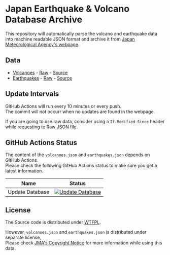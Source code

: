 # Japan Earthquake & Volcano Database Archive
This repository will automatically parse the volcano and earthquake data into machine readable JSON format and archive it from [Japan Meteorological Agency's webpage](https://www.jma.go.jp/jma/indexe.html).  

## Data
* [Volcanoes](volcanoes.json) - [Raw](https://raw.githubusercontent.com/Alex4386/jp-earthquake-volcano-archive/main/volcanoes.json) - [Source](https://www.jma.go.jp/en/volcano/)
* [Earthquakes](earthquakes.json) - [Raw](https://raw.githubusercontent.com/Alex4386/jp-earthquake-volcano-archive/main/earthquakes.json) - [Source](https://www.jma.go.jp/en/quake/quake_singendo_index.html) 

## Update Intervals
GitHub Actions will run every 10 minutes or every push.  
The commit will not occurr when no updates are found in the webpage.  
  
If you are going to use raw data, consider using a `If-Modified-Since` header while requesting to Raw JSON file.  

## GitHub Actions Status
The content of the `volcanoes.json` and `earthquakes.json` depends on GitHub Actions.  
Please check the following GitHub Actions status to make sure you get a latest information.  

| Name                      | Status                                                                                                         |
|---------------------------|----------------------------------------------------------------------------------------------------------------|
| Update Database           | [![Update Database](https://github.com/Alex4386/japan-eqvol-parser/workflows/Update%20Database/badge.svg)](https://github.com/Alex4386/japan-eqvol-parser/actions?query=workflow%3A%22Update+Database%22) |

## License
The Source code is distributed under [WTFPL](LICENSE).  
  
However, `volcanoes.json` and `earthquakes.json` is distributed under separate license,  
Please check [JMA's Copyright Notice](https://www.jma.go.jp/jma/en/copyright.html) for more information while using this data.  

